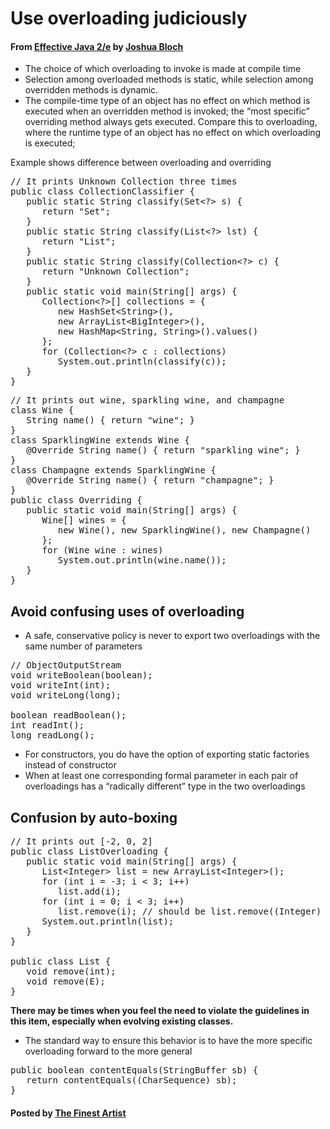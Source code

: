 # Use overloading judiciously

#### From <u>[Effective Java 2/e](https://books.google.co.kr/books/about/Effective_Java.html?id=ka2VUBqHiWkC&hl=en)</u> by <u>[Joshua Bloch](https://en.wikipedia.org/wiki/Joshua_Bloch)</u>

* The choice of which overloading to invoke is made at compile time
* Selection among overloaded methods is static, while selection among overridden methods is dynamic.
* The compile-time type of an object has no effect on which method is executed when an overridden method is invoked; the “most specific” overriding method always gets executed. Compare this to overloading, where the runtime type of an object has no effect on which overloading is executed;

Example shows difference between overloading and overriding
<pre class="prettyprint">
// It prints Unknown Collection three times
public class CollectionClassifier {
   public static String classify(Set&lt;?&gt; s) {
      return "Set";
   }
   public static String classify(List&lt;?&gt; lst) {
      return "List";
   }
   public static String classify(Collection&lt;?&gt; c) {
      return "Unknown Collection";
   }
   public static void main(String[] args) {
      Collection&lt;?&gt;[] collections = {
         new HashSet&lt;String&gt;(),
         new ArrayList&lt;BigInteger&gt;(),
         new HashMap&lt;String, String&gt;().values()
      };
      for (Collection&lt;?&gt; c : collections)
         System.out.println(classify(c));
   }
}
</pre>

<pre class="prettyprint">
// It prints out wine, sparkling wine, and champagne
class Wine {
   String name() { return "wine"; }
}
class SparklingWine extends Wine {
   @Override String name() { return "sparkling wine"; }
}
class Champagne extends SparklingWine {
   @Override String name() { return "champagne"; }
}
public class Overriding {
   public static void main(String[] args) {
      Wine[] wines = {
         new Wine(), new SparklingWine(), new Champagne()
      };
      for (Wine wine : wines)
         System.out.println(wine.name());
   }
}
</pre>

## Avoid confusing uses of overloading
* A safe, conservative policy is never to export two overloadings with the same number of parameters

<pre class="prettyprint">
// ObjectOutputStream
void writeBoolean(boolean);
void writeInt(int);
void writeLong(long);

boolean readBoolean();
int readInt();
long readLong();
</pre>

* For constructors, you do have the option of exporting static factories instead of constructor
* When at least one corresponding formal parameter in each pair of overloadings has a “radically different” type in the two overloadings

## Confusion by auto-boxing
<pre class="prettyprint">
// It prints out [-2, 0, 2]
public class ListOverloading {
   public static void main(String[] args) {
      List&lt;Integer&gt; list = new ArrayList&lt;Integer&gt;();
      for (int i = -3; i &lt; 3; i++)
         list.add(i);
      for (int i = 0; i &lt; 3; i++)
         list.remove(i); // should be list.remove((Integer) i);
      System.out.println(list);
   }
}

public class List {
   void remove(int);
   void remove(E);
}
</pre>

**There may be times when you feel the need to violate the guidelines in this item, especially when evolving existing classes.**

* The standard way to ensure this behavior is to have the more specific overloading forward to the more general
<pre class="prettyprint">
public boolean contentEquals(StringBuffer sb) {
   return contentEquals((CharSequence) sb);
}
</pre>

#### Posted by <u>[The Finest Artist](http://thefinestartist.com)
